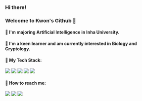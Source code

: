 ### Hi there!

### Welcome to Kwon's Github 🎈
####  



#### 🏫 I'm majoring Artificial Intelligence in Inha University. 

#### 💬 I'm a keen learner and am currently interested in Biology and Cryptology.


#### 🔑 My Tech Stack:
<img src="https://img.shields.io/badge/c-A8B9CC?style=for-the-badge&logo=c&logoColor=white"> <img src="https://img.shields.io/badge/c++-00599C?style=for-the-badge&logo=c%2B%2B&logoColor=white"> <img src="https://img.shields.io/badge/node.js-339933?style=for-the-badge&logo=Node.js&logoColor=white"> <img src="https://img.shields.io/badge/mysql-4479A1?style=for-the-badge&logo=mysql&logoColor=white">  <img src="https://img.shields.io/badge/Python-3776AB.svg?&style=for-the-badge&logo=python&logoColor=red">


####  🤙 How to reach me:
<a href="mailto:kgu010@gmail.com"><img src="https://img.shields.io/badge/gmail-EA4335?style=for-the-badge&logo=gmail&logoColor=white&link=kgu010@gmail.com"></a> [<img src="https://img.shields.io/badge/linkedin-0A66C2?style=for-the-badge&logo=linkedin&logoColor=white">](https://www.linkedin.com/in/giuk-kwon-5ab29a264) [<img src="https://img.shields.io/badge/instagram-e4405f?style=for-the-badge&logo=instagram&logoColor=white">](https://www.instagram.com/gungiugi/)
